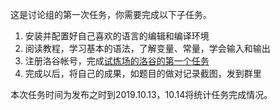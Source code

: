 这是讨论组的第一次任务，你需要完成以下子任务。

1. 安装并配置好自己喜欢的语言的编辑和编译环境
2. 阅读教程，学习基本的语法，了解变量、常量，学会输入和输出
3. 注册洛谷帐号，完成[试炼场的洛谷的第一个任务](https://www.luogu.org/training/mainpage)
4. 完成以后，将自己的成果，如题目的做对记录截图，发到群里

本次任务时间为发布之时到2019.10.13，10.14将统计任务完成情况。